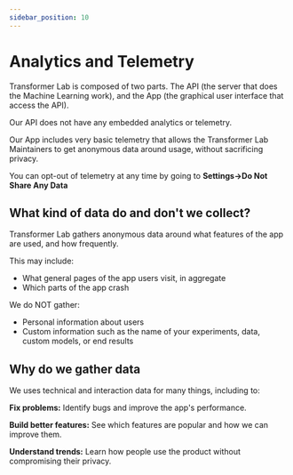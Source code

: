 ```yaml
---
sidebar_position: 10
---
```


# Analytics and Telemetry

Transformer Lab is composed of two parts. The API (the server that does the Machine Learning work), and the App (the graphical user interface that access the API).

Our API does not have any embedded analytics or telemetry.

Our App includes very basic telemetry that allows the Transformer Lab Maintainers to get anonymous data around usage, without sacrificing privacy.

You can opt-out of telemetry at any time by going to **Settings->Do Not Share Any Data**

## What kind of data do and don't we collect?

Transformer Lab gathers anonymous data around what features of the app are used, and how frequently.

This may include:
- What general pages of the app users visit, in aggregate
- Which parts of the app crash

We do NOT gather:
- Personal information about users
- Custom information such as the name of your experiments, data, custom models, or end results

## Why do we gather data

We uses technical and interaction data for many things, including to:

**Fix problems:** Identify bugs and improve the app's performance.

**Build better features:** See which features are popular and how we can improve them.

**Understand trends:** Learn how people use the product without compromising their privacy.